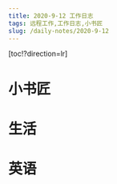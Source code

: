 ```yaml
---
title: 2020-9-12 工作日志
tags: 远程工作,工作日志,小书匠
slug: /daily-notes/2020-9-12
---
```


[toc!?direction=lr]

# 小书匠

# 生活



# 英语